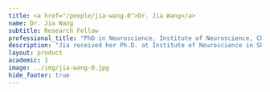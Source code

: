 ```yaml
---
title: <a href="/people/jia-wang-0">Dr. Jia Wang</a>
name: Dr. Jia Wang
subtitle: Research Fellow
professional_title: "PhD in Neuroscience, Institute of Neuroscience, Chinese Academy of Sciences, Postdoctoral Fellow (2015-2017), Associate Investigator, BIOPIC/ICG, Peking University, China"  # Joined professional titles
description: "Jia received her Ph.D. at Institute of Neuroscience in Shanghai, China.  She is interested in applying bioinformatics analysis to better understand human neurological disorders.She is now an associate investigator at BIOPIC/ICG in Perking University, working on single cell genomics."
layout: product
academic: 1
image: ../img/jia-wang-0.jpg
hide_footer: true
---
```

